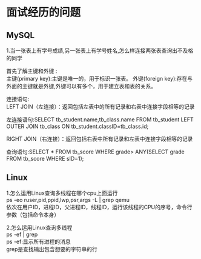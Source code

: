 # 面试经历的问题  
  
## MySQL  

1.当一张表上有学号成绩,另一张表上有学号姓名,怎么样连接两张表查询出不及格的同学  

首先了解主键和外键  :  
主键(primary key):主键是唯一的，用于标识一张表。
外键(foreign key):存在与外面的主键就是外键,外键可以有多个，用于建立表和表的关系。    


连接语句:  
LEFT JOIN（左连接）：返回包括左表中的所有记录和右表中连接字段相等的记录   

左连接语句:SELECT tb_student.name,tb_class.name FROM tb_student LEFT OUTER JOIN tb_class ON tb_student.classID=tb_class.id;  

RIGHT JOIN（右连接）：返回包括右表中所有记录和左表中连接字段相等的记录  

查询语句:SELECT * FROM tb_score WHERE grade> ANY(SELECT grade FROM tb_score WHERE sID=1);  

## Linux  

1.怎么运用Linux查询多线程在哪个cpu上面运行  
   ps -eo ruser,pid,ppid,lwp,psr,args -L | grep qemu  
   依次在用户ID，进程ID，父进程ID，线程ID，运行该线程的CPU的序号，命令行参数（包括命令本身）  

2.怎么运用Linux查询多线程  
   ps -ef | grep  
   ps -ef:显示所有进程的消息  
   grep是查找输出包含想要的字符串的行
